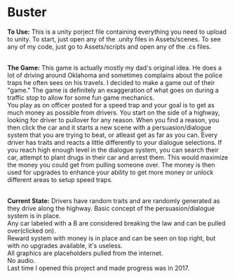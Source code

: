 # Buster
<b>To Use:</b> This is a unity porject file containing everything you need to upload to unity. To start, just open any of the .unity files in Assets/scenes. To see any of my code, just go to Assets/scripts and open any of the .cs files.<br>
<br>

<b>The Game:</b> This game is actually mostly my dad's original idea. He does a lot of driving around Oklahoma and sometimes complains about the police traps he often sees on his travels. I decided to make a game out of their "game." The game is definitely an exaggeration of what goes on during a traffic stop to allow for some fun game mechanics.<br>
You play as on officer posted for a speed trap and your goal is to get as much money as possible from drivers. You start on the side of a highway, looking for driver to pullover for any reason. When you find a reason, you then click the car and it starts a new scene with a persuasion/dialogue system that you are trying to beat, or atleast get as far as you can. Every driver has traits and reacts a little differently to your dialogue selections. If you reach high enough level in the dialogue system, you can search their car, attempt to plant drugs in their car and arrest them. This would maximize the money you could get from pulling someone over. The money is then used for upgrades to enhance your ability to get more money or unlock different areas to setup speed traps.<br>
<br>

<b>Current State:</b> Drivers have random traits and are randomly generated as they drive along the highway. Basic concept of the persuasion/dialogue system is in place.<br>
Any car labeled with a B are considered breaking the law and can be pulled over(clicked on).<br>
Reward system with money is in place and can be seen on top right, but with no upgrades available, it's useless.<br>
All graphics are placeholders pulled from the internet.<br>
No audio.<br>
Last time I opened this project and made progress was in 2017.
